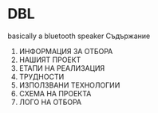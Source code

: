 # DBL
basically a bluetooth speaker
Съдържание
1.	ИНФОРМАЦИЯ ЗА ОТБОРА   
2.	НАШИЯТ ПРОЕКТ
3.	ЕТАПИ НА РЕАЛИЗАЦИЯ   
4.  ТРУДНОСТИ 
5.	ИЗПОЛЗВАНИ ТЕХНОЛОГИИ  
6.	СХЕМА НА ПРОЕКТА
7.	ЛОГО НА ОТБОРА

